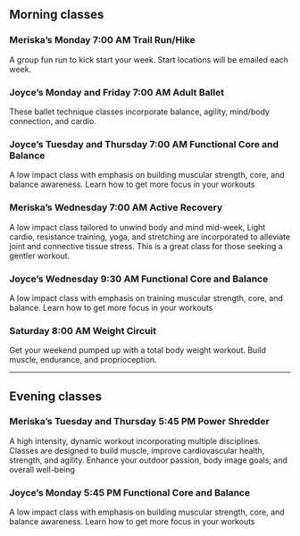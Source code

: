 ## Morning classes

### Meriska’s Monday 7:00 AM Trail Run/Hike

A group fun run to kick start your week. Start locations will be emailed each week.

### Joyce’s Monday and Friday 7:00 AM Adult Ballet
These ballet technique classes incorporate balance, agility, mind/body
connection, and cardio.

### Joyce’s Tuesday and Thursday 7:00 AM Functional Core and Balance
A low impact class with emphasis on building muscular strength, core, and
balance awareness. Learn how to get more focus in your workouts

### Meriska’s Wednesday 7:00 AM Active Recovery
A low impact class tailored to unwind body and mind mid-week, Light cardio,
resistance training, yoga, and stretching are incorporated to alleviate joint and
connective tissue stress. This is a great class for those seeking a gentler workout.

### Joyce’s Wednesday 9:30 AM Functional Core and Balance
A low impact class with emphasis on training muscular strength, core, and
balance. Learn how to get more focus in your workouts

### Saturday 8:00 AM Weight Circuit

Get your weekend pumped up with a total body weight workout. Build muscle,
endurance, and proprioception.

----------------
## Evening classes

### Meriska’s Tuesday and Thursday 5:45 PM Power Shredder
A high intensity, dynamic workout incorporating multiple disciplines. Classes are
designed to build muscle, improve cardiovascular health, strength, and agility.
Enhance your outdoor passion, body image goals, and overall well-being

### Joyce’s Monday 5:45 PM Functional Core and Balance
A low impact class with emphasis on building muscular strength, core, and
balance awareness. Learn how to get more focus in your workouts

